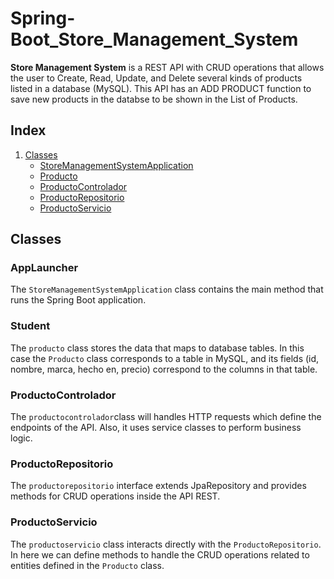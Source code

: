 <!DOCTYPE html>
<html>

<body>

<h1>Spring-Boot_Store_Management_System</h1>

<p><strong>Store Management System</strong> is a REST API with CRUD operations that allows the user to Create, Read, Update, and Delete several kinds of products listed in a database (MySQL). This API has an ADD PRODUCT function to save new products in the databse to be shown in the List of Products. 
  
<h2>Index</h2>

<ol>
   <li><a href="#classes">Classes</a>
        <ul>
            <li><a href="#storemanagementsystemapplication">StoreManagementSystemApplication</a></li>
            <li><a href="#producto">Producto</a></li>
            <li><a href="#productocontrolador">ProductoControlador</a></li>
            <li><a href="#productorepositorio">ProductoRepositorio</a></li>
            <li><a href="#productoservicio">ProductoServicio</a></li>
        </ul>
    </li>
</ol>

<h2 id="classes">Classes</h2>

<h3 id="storemanagementsystemapplication">AppLauncher</h3>
<p>The <code>StoreManagementSystemApplication</code> class contains the main method that runs the Spring Boot application.</p>

<h3 id="producto">Student</h3>
<p>The <code>producto</code> class stores the data that maps to database tables. In this case the <code>Producto</code> class corresponds to a table in MySQL, and its fields (id, nombre, marca, hecho en, precio) correspond to the columns in that table. </p>

<h3 id="productocontrolador">ProductoControlador</h3>
<p>The <code>productocontrolador</code>class will handles HTTP requests which define the endpoints of the API. Also, it uses service classes to perform business logic.

<h3 id="productorepositorio">ProductoRepositorio</h3>
<p>The <code>productorepositorio</code> interface extends JpaRepository and provides methods for CRUD operations inside the API REST.  
  
<h3 id="productoservicio">ProductoServicio</h3>
<p>The <code>productoservicio</code> class interacts directly with the <code>ProductoRepositorio</code>. In here we can define methods to handle the CRUD operations related to entities defined in the <code>Producto</code> class.</p>

</body>

</html>


